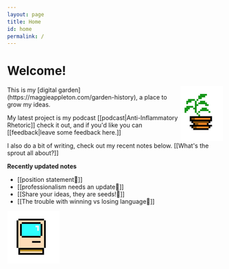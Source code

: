 ```yaml
---
layout: page
title: Home
id: home
permalink: /
---
```


# Welcome!

<img src = "/assets/potted-plant.png" style = "float: right" alt="Potted Plant"/>
This is my [digital garden](https://maggieappleton.com/garden-history), a place to grow my ideas.

My latest project is my podcast [[podcast|Anti-Inflammatory Rhetoric]] check it out, and if you'd like you can [[feedback|leave some feedback here.]]

I also do a bit of writing, check out my recent notes below.
[[What's the sprout all about?]]

<strong>Recently updated notes</strong>
<ul>
  <li>
    [[position statement🌱]]
  </li>
  <li>
    [[professionalism needs an update🌰]]
  </li>
  <li>
    [[Share your ideas, they are seeds!🌱]]
  </li>
  <li>
    [[The trouble with winning vs losing language🌱]]
  </li>
</ul>


![Mac Plus](/assets/mac.png)
